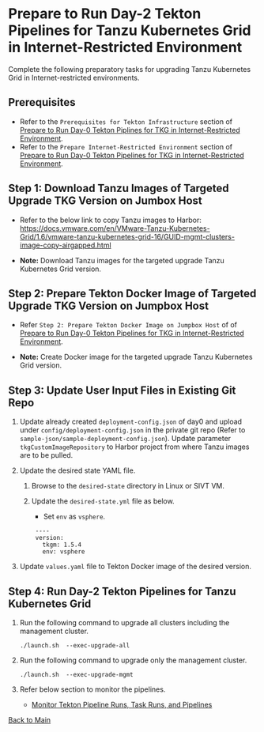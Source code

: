 # Prepare to Run Day-2 Tekton Pipelines for Tanzu Kubernetes Grid in Internet-Restricted Environment

Complete the following preparatory tasks for upgrading Tanzu Kubernetes Grid in Internet-restricted environments.

## Prerequisites

- Refer to the `Prerequisites for Tekton Infrastructure` section of [Prepare to Run Day-0 Tekton Piplines for TKG in Internet-Restricted Environment](./docs/runday0_airgapped.md).
- Refer to the `Prepare Internet-Restricted Environment` section of [Prepare to Run Day-0 Tekton Pipelines for TKG in Internet-Restricted Environment](./docs/runday0_airgapped.md).

## Step 1: Download Tanzu Images of Targeted Upgrade TKG Version on Jumbox Host

- Refer to the below link to copy Tanzu images to Harbor:
  https://docs.vmware.com/en/VMware-Tanzu-Kubernetes-Grid/1.6/vmware-tanzu-kubernetes-grid-16/GUID-mgmt-clusters-image-copy-airgapped.html

- **Note:** Download Tanzu images for the targeted upgrade Tanzu Kubernetes Grid version.

## Step 2: Prepare Tekton Docker Image of Targeted Upgrade TKG Version on Jumpbox Host

- Refer `Step 2: Prepare Tekton Docker Image on Jumpbox Host` of of [Prepare to Run Day-0 Tekton Pipelines for TKG in Internet-Restricted Environment](./docs/runday0_airgapped.md).

- **Note:** Create Docker image for the targeted upgrade Tanzu Kubernetes Grid version.
  
## Step 3: Update User Input Files in Existing Git Repo

1. Update already created `deployment-config.json` of day0  and upload under `config/deployment-config.json` in the private git repo (Refer to `sample-json/sample-deployment-config.json`).
   Update parameter `tkgCustomImageRepository` to Harbor project from where Tanzu images are to be pulled.

2. Update the desired state YAML file.
   1. Browse to the `desired-state` directory in Linux or SIVT VM.
   2. Update the `desired-state.yml` file as below.
      - Set `env` as `vsphere`.

      ```
       ----
       version:
         tkgm: 1.5.4
         env: vsphere
       ```

3. Update `values.yaml` file to Tekton Docker image of the desired version.

## Step 4: Run Day-2 Tekton Pipelines for Tanzu Kubernetes Grid

1. Run the following command to upgrade all clusters including the management cluster.

   ```shell
   ./launch.sh  --exec-upgrade-all 
   ```

1. Run the following command to upgrade only the management cluster.

    ```shell
    ./launch.sh  --exec-upgrade-mgmt
    ```

3. Refer below section to monitor the pipelines.
   - [Monitor Tekton Pipeline Runs, Task Runs, and Pipelines](./docs/monitortekton.md)

[Back to Main](./README.md)